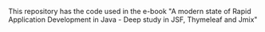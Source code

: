 This repository has the code used in the e-book "A modern state of Rapid Application Development in Java - Deep study in JSF, Thymeleaf and Jmix"
